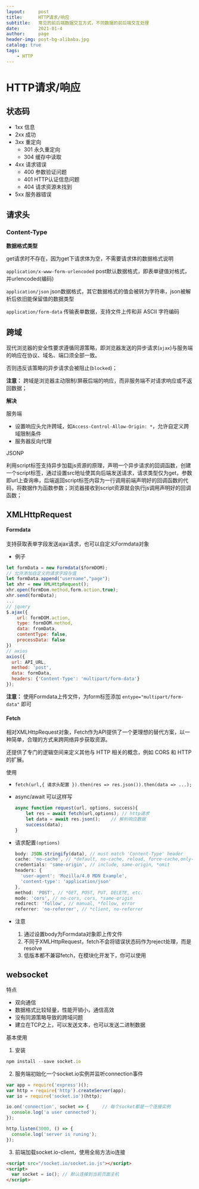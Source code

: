 ```yaml
---
layout:     post
title:      HTTP请求/响应
subtitle:   常见的前后端数据交互方式，不同数据的前后端交互处理
date:       2021-01-4
author:     page
header-img: post-bg-alibaba.jpg
catalog: true
tags:
    - HTTP
---
```


# HTTP请求/响应

## 状态码

- 1xx 信息
- 2xx 成功
- 3xx 重定向
  - 301 永久重定向
  - 304 缓存中读取
- 4xx 请求错误
  - 400 参数验证问题
  - 401 HTTP认证信息问题
  - 404 请求资源未找到
- 5xx 服务器错误

## 请求头

### Content-Type

**数据格式类型**

get请求时不存在，因为get下请求体为空，不需要请求体的数据格式说明

`application/x-www-form-urlencoded`  post默认数据格式，即表单键值对格式，并urlencoded(编码)

`application/json` json数据格式，其它数据格式的值会被转为字符串，json被解析后依旧能保留值的数据类型

`application/form-data` 传输表单数据，支持文件上传和非 ASCII 字符编码

## 跨域

现代浏览器的安全性要求遵循同源策略，即浏览器发送的异步请求(`ajax`)与服务端的响应在协议、域名、端口须全部一致。

否则违反该策略的异步请求会被阻止(`blocked`)；

**注意：** 跨域是浏览器主动限制/屏蔽后端的响应，而非服务端不对请求响应或不返回数据；

**解决**

服务端

- 设置响应头允许跨域，如`Access-Control-Allow-Origin: *`，允许自定义跨域限制条件
- 服务器反向代理

JSONP

利用script标签支持异步加载js资源的原理，声明一个异步请求的回调函数，创建一个script标签，通过设置src地址使其向后端发送请求，请求类型仅为get，参数即url上查询串，后端返回script标签内容为一行调用前端声明好的回调函数的代码，将数据作为函数参数；浏览器接收到script资源就会执行js调用声明好的回调函数；

## XMLHttpRequest

#### Formdata

支持获取表单字段发送ajax请求，也可以自定义Formdata对象

- 例子

```js
let formData = new Formdata($formDOM);
// 允许添加自定义的请求字段与值
let formData.append("username","page"); 
let xhr = new XMLHttpRequest();
xhr.open(formDom.method,form.action,true);
xhr.send(formData);
...
// jquery
$.ajax({
    url: formDOM.action,
    type: formDOM.method,
    data: fromData,
    contentType: false,
    processData: false
})
// axios
axios({
  url: API_URL,
  method: 'post',
  data: formData,
  headers: {'Content-Type': 'multipart/form-data'}
});
```

**注意：** 使用Formdata上传文件，为form标签添加 `entype="multipart/form-data"` 即可

#### Fetch

相对XMLHttpRequest对象，Fetch作为API提供了一个更理想的替代方案，以一种简单，合理的方式来跨网络异步获取资源。

还提供了专门的逻辑空间来定义其他与 HTTP 相关的概念，例如 CORS 和 HTTP 的扩展。

使用

- `fetch(url,{ 请求头配置 }).then(res => res.json()).then(data => ...);`

- async/await 可以这样写
  
  ```js
  async function request(url, options, success){
      let res = await fetch(url,options); // http请求
      let data = await res.json();    // 解析响应数据
      success(data);
  }
  ```

- 请求配置`(options)`
  
  ```js
  body: JSON.stringify(data), // must match 'Content-Type' header
  cache: 'no-cache', // *default, no-cache, reload, force-cache,only-if-cached
  credentials: 'same-origin', // include, same-origin, *omit
  headers: {
    'user-agent': 'Mozilla/4.0 MDN Example',
    'content-type': 'application/json' 
  },
  method: 'POST', // *GET, POST, PUT, DELETE, etc.
  mode: 'cors', // no-cors, cors, *same-origin
  redirect: 'follow', // manual, *follow, error
  referrer: 'no-referrer', // *client, no-referrer
  ```
+ 注意
  
  1. 通过设置body为Formdata对象即上传文件
  2. 不同于XMLHttpRequest，fetch不会将错误状态码作为reject处理，而是resolve
  3. 低版本都不兼容fetch，在模块化开发下，你可以使用

## websocket

特点

- 双向通信
- 数据格式比较轻量，性能开销小，通信高效
- 没有同源策略导致的跨域问题
- 建立在TCP之上，可以发送文本，也可以发送二进制数据

基本使用

1. 安装

```js
npm install --save socket.io
```

2. 服务端初始化一个socket.io实例并监听connection事件

```js
var app = require('express')();
var http = require('http').createServer(app);
var io = require('socket.io')(http);

io.on('connection', socket => {     // 每个socket都是一个连接实例
  console.log('a user connected');
});

http.listen(3000, () => {
  console.log('server is runing');
});
```

3. 前端加载socket.io-client，使用全局方法io连接

```html
<script src="/socket.io/socket.io.js"></script>
<script>
  var socket = io(); // 默认连接到当前页面主机
</script>
```
